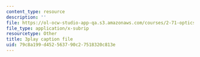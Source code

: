 ```yaml
---
content_type: resource
description: ''
file: https://ol-ocw-studio-app-qa.s3.amazonaws.com/courses/2-71-optics-spring-2009/79c8a199d452563790c27518320c813e_gAL5fCEBfac.vtt
file_type: application/x-subrip
resourcetype: Other
title: 3play caption file
uid: 79c8a199-d452-5637-90c2-7518320c813e
---
```

